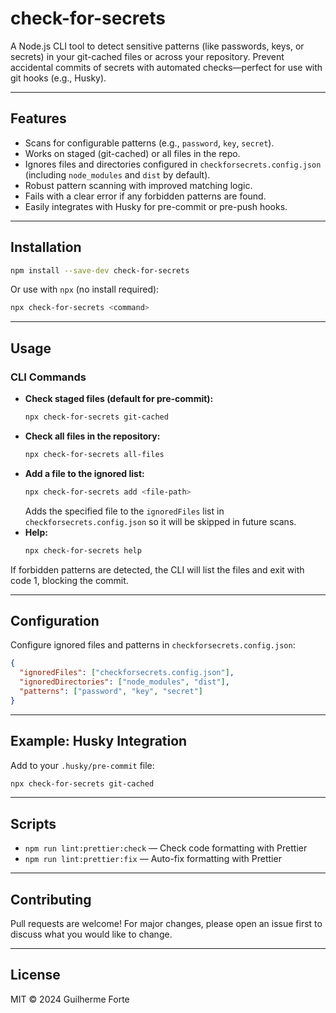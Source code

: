 # check-for-secrets

A Node.js CLI tool to detect sensitive patterns (like passwords, keys, or secrets) in your git-cached files or across your repository. Prevent accidental commits of secrets with automated checks—perfect for use with git hooks (e.g., Husky).

---

## Features

- Scans for configurable patterns (e.g., `password`, `key`, `secret`).
- Works on staged (git-cached) or all files in the repo.
- Ignores files and directories configured in `checkforsecrets.config.json` (including `node_modules` and `dist` by default).
- Robust pattern scanning with improved matching logic.
- Fails with a clear error if any forbidden patterns are found.
- Easily integrates with Husky for pre-commit or pre-push hooks.

---

## Installation

```sh
npm install --save-dev check-for-secrets
```

Or use with `npx` (no install required):

```sh
npx check-for-secrets <command>
```

---

## Usage

### CLI Commands

- **Check staged files (default for pre-commit):**
  ```sh
  npx check-for-secrets git-cached
  ```
- **Check all files in the repository:**
  ```sh
  npx check-for-secrets all-files
  ```
- **Add a file to the ignored list:**
  ```sh
  npx check-for-secrets add <file-path>
  ```
  Adds the specified file to the `ignoredFiles` list in `checkforsecrets.config.json` so it will be skipped in future scans.
- **Help:**
  ```sh
  npx check-for-secrets help
  ```

If forbidden patterns are detected, the CLI will list the files and exit with code 1, blocking the commit.

---

## Configuration

Configure ignored files and patterns in `checkforsecrets.config.json`:

```json
{
  "ignoredFiles": ["checkforsecrets.config.json"],
  "ignoredDirectories": ["node_modules", "dist"],
  "patterns": ["password", "key", "secret"]
}
```

---

## Example: Husky Integration

Add to your `.husky/pre-commit` file:

```sh
npx check-for-secrets git-cached
```

---

## Scripts

- `npm run lint:prettier:check` — Check code formatting with Prettier
- `npm run lint:prettier:fix` — Auto-fix formatting with Prettier

---

## Contributing

Pull requests are welcome! For major changes, please open an issue first to discuss what you would like to change.

---

## License

MIT © 2024 Guilherme Forte
